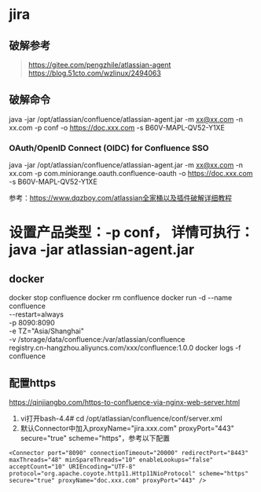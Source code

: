 # jira

## 破解参考
> https://gitee.com/pengzhile/atlassian-agent
> https://blog.51cto.com/wzlinux/2494063


## 破解命令
java -jar /opt/atlassian/confluence/atlassian-agent.jar -m xx@xx.com -n xx.com -p conf -o https://doc.xxx.com -s B60V-MAPL-QV52-Y1XE

### OAuth/OpenID Connect (OIDC) for Confluence SSO
java -jar /opt/atlassian/confluence/atlassian-agent.jar -m xx@xx.com -n xx.com -p com.miniorange.oauth.confluence-oauth -o https://doc.xxx.com -s B60V-MAPL-QV52-Y1XE

参考：https://www.dqzboy.com/atlassian全家桶以及插件破解详细教程

# 设置产品类型：-p conf， 详情可执行：java -jar atlassian-agent.jar 

## docker
docker stop confluence
docker rm confluence
docker run -d --name confluence \
  --restart=always \
  -p 8090:8090 \
  -e TZ="Asia/Shanghai" \
  -v /storage/data/confluence:/var/atlassian/confluence \
  registry.cn-hangzhou.aliyuncs.com/xxx/confluence:1.0.0
docker logs -f confluence

## 配置https
https://qinjiangbo.com/https-to-confluence-via-nginx-web-server.html
1. vi打开bash-4.4# cd /opt/atlassian/confluence/conf/server.xml
2. 默认Connector中加入proxyName="jira.xxx.com" proxyPort="443" secure="true" scheme="https"，参考以下配置
```
<Connector port="8090" connectionTimeout="20000" redirectPort="8443" maxThreads="48" minSpareThreads="10" enableLookups="false" acceptCount="10" URIEncoding="UTF-8" protocol="org.apache.coyote.http11.Http11NioProtocol" scheme="https" secure="true" proxyName="doc.xxx.com" proxyPort="443" />
```